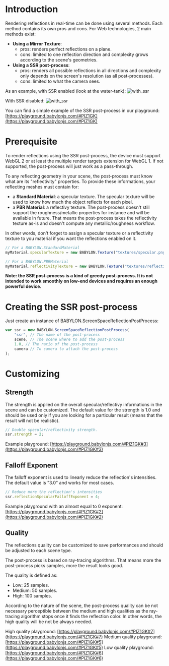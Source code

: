 # Introduction
Rendering reflections in real-time can be done using several methods. Each method contains its own pros and cons. For Web technologies, 2 main methods exist:
* **Using a Mirror Texture**:
    * pros: renders perfect reflections on a plane.
    * cons: limited to one reflection direction and complexity grows according to the scene's geometries.
* **Using a SSR post-process**:
    * pros: renders all possible reflections in all directions and complexity only depends on the screen's resolution (as all post-processes).
    * cons: limited to what the camera sees.

As an example, with SSR enabled (look at the water-tank):
![with_ssr](/img/how_to/screenSpaceReflectionsPostProcess/with_ssr.png)

With SSR disabled:
![with_ssr](/img/how_to/screenSpaceReflectionsPostProcess/without_ssr.png)

You can find a simple example of the SSR post-process in our playground: [https://playground.babylonjs.com/#PIZ1GK](https://playground.babylonjs.com/#PIZ1GK)

# Prerequisite
To render reflections using the SSR post-process, the device must support WebGL 2 or at least the multiple render targets extension for WebGL 1. If not supported, the post-process will just work as a pass-through.

To any reflecting geometry in your scene, the post-process must know what are its "reflectivity" properties. To provide these informations, your reflecting meshes must contain for:
* a **Standard Material**: a specular texture. The specular texture will be used to know how much the object reflects for each pixel.
* a **PBR Material**: a reflectivy texture. The post-process doesn't still support the roughness/metallic properties for instance and will be available in future. That means the post-process takes the reflectivity texture as-is and doesn't compute any metallic/roughness workflow.

In other words, don't forget to assign a specular texture or a reflectivity texture to you material if you want the reflections enabled on it.

```javascript
// For a BABYLON.StandardMaterial
myMaterial.specularTexture = new BABYLON.Texture("textures/specular.png", scene);
```

```javascript
// For a BABYLON.PBRMaterial
myMaterial.reflectivityTexture = new BABYLON.Texture("textures/reflectivity.png", scene);
```

**Note: the SSR post-process is a kind of greedy post-process. It is not intended to work smoothly on low-end devices and requires an enough powerful device.**

# Creating the SSR post-process
Just create an instance of BABYLON.ScreenSpaceReflectionPostProcess:
```javascript
var ssr = new BABYLON.ScreenSpaceReflectionPostProcess(
    "ssr", // The name of the post-process
    scene, // The scene where to add the post-process
    1.0, // The ratio of the post-process
    camera // To camera to attach the post-process
); 
```

# Customizing

## Strength
The strength is applied on the overall specular/reflectivy informations in the scene and can be customized. The default value for the strength is 1.0 and should be used only if you are looking for a particular result (means that the result will not be realistic).

```javascript
// Double specular/reflectivity strength.
ssr.strength = 2;
```

Example playground: [https://playground.babylonjs.com/#PIZ1GK#3](https://playground.babylonjs.com/#PIZ1GK#3)

## Falloff Exponent
The falloff exponent is used to linearly reduce the reflection's intensities. The default value is "3.0" and works for most cases.

```javascript
// Reduce more the reflection's intensities
ssr.reflectionSpecularFalloffExponent = 4;
```

Example playground with an almost equal to 0 exponent: [https://playground.babylonjs.com/#PIZ1GK#2](https://playground.babylonjs.com/#PIZ1GK#2)

## Quality
The reflections quality can be customized to save performances and should be adjusted to each scene type. 

The post-process is based on ray-tracing algorithms. That means more the post-process picks samples, more the result looks good.

The quality is defined as:
* Low: 25 samples.
* Medium: 50 samples.
* High: 100 samples.

According to the nature of the scene, the post-process quality can be not necessary perceptible between the medium and high qualities as the ray-tracing algorithm stops once it finds the reflection color. In other words, the high quality will be not be always needed.

High quality playground: [https://playground.babylonjs.com/#PIZ1GK#7](https://playground.babylonjs.com/#PIZ1GK#7)
Medium quality playground: [https://playground.babylonjs.com/#PIZ1GK#5](https://playground.babylonjs.com/#PIZ1GK#5)
Low quality playground: [https://playground.babylonjs.com/#PIZ1GK#6](https://playground.babylonjs.com/#PIZ1GK#6)
